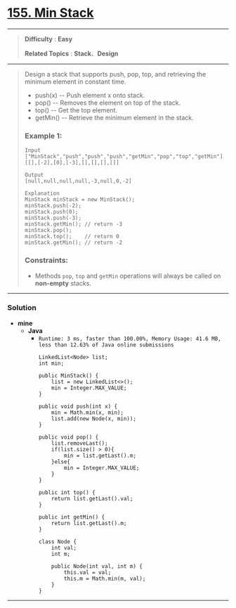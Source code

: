 # [155. Min Stack](https://leetcode.com/problems/min-stack/)

---

> **Difficulty** : **Easy**
>
> **Related Topics** : **Stack**、**Design**

---


> Design a stack that supports push, pop, top, and retrieving the minimum element in constant time.
> * push(x) -- Push element x onto stack.
> * pop() -- Removes the element on top of the stack.
> * top() -- Get the top element.
> * getMin() -- Retrieve the minimum element in the stack.
>
>
> ### Example 1:
> ```
> Input
> ["MinStack","push","push","push","getMin","pop","top","getMin"]
> [[],[-2],[0],[-3],[],[],[],[]]
>
> Output
> [null,null,null,null,-3,null,0,-2]
>
> Explanation
> MinStack minStack = new MinStack();
> minStack.push(-2);
> minStack.push(0);
> minStack.push(-3);
> minStack.getMin(); // return -3
> minStack.pop();
> minStack.top();    // return 0
> minStack.getMin(); // return -2
> ```
>
> ### Constraints:
> * Methods `pop`, `top` and `getMin` operations will always be called on **non-empty** stacks.

---

### Solution
* **mine**
  * **Java**
    * `Runtime: 3 ms, faster than 100.00%, Memory Usage: 41.6 MB, less than 12.63% of Java online submissions`
      ```
      LinkedList<Node> list;
      int min;

      public MinStack() {
          list = new LinkedList<>();
          min = Integer.MAX_VALUE;
      }

      public void push(int x) {
          min = Math.min(x, min);
          list.add(new Node(x, min));
      }

      public void pop() {
          list.removeLast();
          if(list.size() > 0){
              min = list.getLast().m;
          }else{
              min = Integer.MAX_VALUE;
          }
      }

      public int top() {
          return list.getLast().val;
      }

      public int getMin() {
          return list.getLast().m;
      }

      class Node {
          int val;
          int m;

          public Node(int val, int m) {
              this.val = val;
              this.m = Math.min(m, val);
          }
      }
      ```


---

